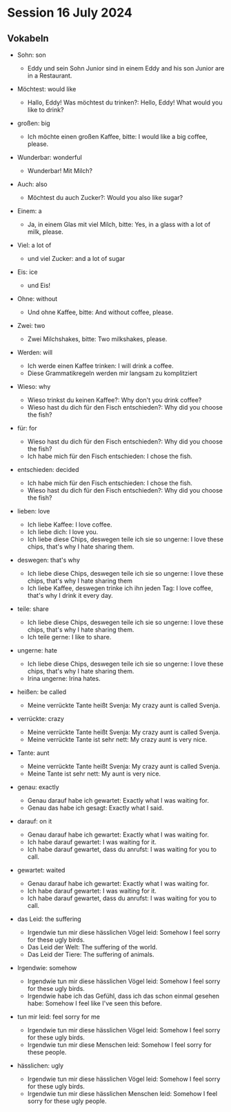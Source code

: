# Session 16 July 2024

## Vokabeln

- Sohn: son
  - Eddy und sein Sohn Junior sind in einem Eddy and his son Junior are in a
    Restaurant.
- Möchtest: would like
  - Hallo, Eddy! Was möchtest du trinken?: Hello, Eddy! What would you like to
    drink?
- großen: big

  - Ich möchte einen großen Kaffee, bitte: I would like a big coffee, please.

- Wunderbar: wonderful

  - Wunderbar! Mit Milch?

- Auch: also

  - Möchtest du auch Zucker?: Would you also like sugar?

- Einem: a

  - Ja, in einem Glas mit viel Milch, bitte: Yes, in a glass with a lot of
    milk, please.

- Viel: a lot of

  - und viel Zucker: and a lot of sugar

- Eis: ice

  - und Eis!

- Ohne: without

  - Und ohne Kaffee, bitte: And without coffee, please.

- Zwei: two

  - Zwei Milchshakes, bitte: Two milkshakes, please.

- Werden: will

  - Ich werde einen Kaffee trinken: I will drink a coffee.
  - Diese Grammatikregeln werden mir langsam zu komplitziert

- Wieso: why

  - Wieso trinkst du keinen Kaffee?: Why don't you drink coffee?
  - Wieso hast du dich für den Fisch entschieden?: Why did you choose the fish?

- für: for

  - Wieso hast du dich für den Fisch entschieden?: Why did you choose the fish?
  - Ich habe mich für den Fisch entschieden: I chose the fish.

- entschieden: decided

  - Ich habe mich für den Fisch entschieden: I chose the fish.
  - Wieso hast du dich für den Fisch entschieden?: Why did you choose the fish?

- lieben: love

  - Ich liebe Kaffee: I love coffee.
  - Ich liebe dich: I love you.
  - Ich liebe diese Chips, deswegen teile ich sie so ungerne: I love these
    chips, that's why I hate sharing them.

- deswegen: that's why

  - Ich liebe diese Chips, deswegen teile ich sie so ungerne: I love these chips, that's why I hate sharing them
  - Ich liebe Kaffee, deswegen trinke ich ihn jeden Tag: I love coffee, that's why I drink it every day.

- teile: share

  - Ich liebe diese Chips, deswegen teile ich sie so ungerne: I love these chips, that's why I hate sharing them.
  - Ich teile gerne: I like to share.

- ungerne: hate

  - Ich liebe diese Chips, deswegen teile ich sie so ungerne: I love these chips, that's why I hate sharing them.
  - Irina ungerne: Irina hates.

- heißen: be called

  - Meine verrückte Tante heißt Svenja: My crazy aunt is called Svenja.

- verrückte: crazy

  - Meine verrückte Tante heißt Svenja: My crazy aunt is called Svenja.
  - Meine verrückte Tante ist sehr nett: My crazy aunt is very nice.

- Tante: aunt

  - Meine verrückte Tante heißt Svenja: My crazy aunt is called Svenja.
  - Meine Tante ist sehr nett: My aunt is very nice.

- genau: exactly

  - Genau darauf habe ich gewartet: Exactly what I was waiting for.
  - Genau das habe ich gesagt: Exactly what I said.

- darauf: on it

  - Genau darauf habe ich gewartet: Exactly what I was waiting for.
  - Ich habe darauf gewartet: I was waiting for it.
  - Ich habe darauf gewartet, dass du anrufst: I was waiting for you to call.

- gewartet: waited

  - Genau darauf habe ich gewartet: Exactly what I was waiting for.
  - Ich habe darauf gewartet: I was waiting for it.
  - Ich habe darauf gewartet, dass du anrufst: I was waiting for you to call.

- das Leid: the suffering

  - Irgendwie tun mir diese hässlichen Vögel leid: Somehow I feel sorry for these ugly birds.
  - Das Leid der Welt: The suffering of the world.
  - Das Leid der Tiere: The suffering of animals.

- Irgendwie: somehow

  - Irgendwie tun mir diese hässlichen Vögel leid: Somehow I feel sorry for these ugly birds.
  - Irgendwie habe ich das Gefühl, dass ich das schon einmal gesehen habe: Somehow I feel like I've seen this before.

- tun mir leid: feel sorry for me

  - Irgendwie tun mir diese hässlichen Vögel leid: Somehow I feel sorry for these ugly birds.
  - Irgendwie tun mir diese Menschen leid: Somehow I feel sorry for these people.

- hässlichen: ugly

  - Irgendwie tun mir diese hässlichen Vögel leid: Somehow I feel sorry for these ugly birds.
  - Irgendwie tun mir diese hässlichen Menschen leid: Somehow I feel sorry for these ugly people.
